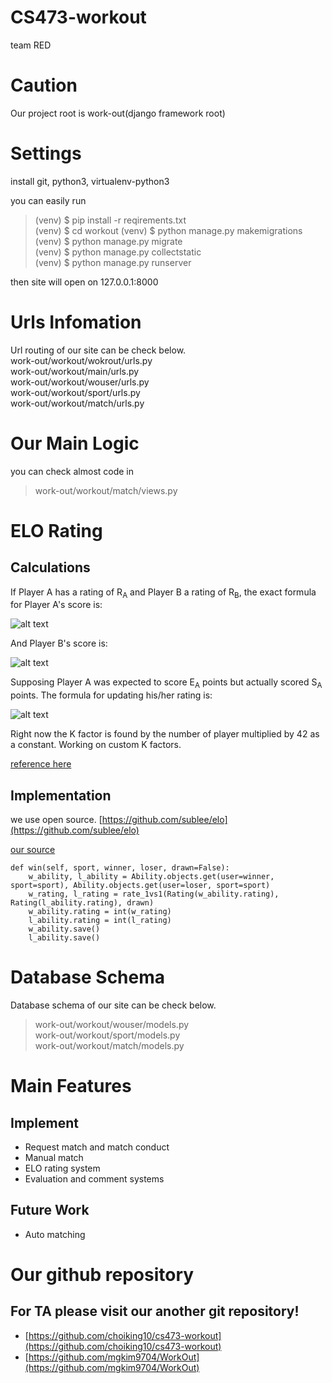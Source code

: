 # CS473-workout
team RED 

# Caution 
Our project root is work-out(django framework root)

# Settings
install git, python3, virtualenv-python3

you can easily run  

> (venv) $ pip install -r reqirements.txt   
> (venv) $ cd workout
> (venv) $ python manage.py makemigrations  
> (venv) $ python manage.py migrate  
> (venv) $ python manage.py collectstatic  
> (venv) $ python manage.py runserver  

then site will open on 127.0.0.1:8000  

# Urls Infomation
Url routing of our site can be check below.  
work-out/workout/wokrout/urls.py  
work-out/workout/main/urls.py  
work-out/workout/wouser/urls.py  
work-out/workout/sport/urls.py  
work-out/workout/match/urls.py  

# Our Main Logic
you can check almost code in   
> work-out/workout/match/views.py  

# ELO Rating
## Calculations
If Player A has a rating of R<sub>A</sub> and Player B a rating of R<sub>B</sub>, the exact formula for Player A's score is:

![alt text](https://wikimedia.org/api/rest_v1/media/math/render/svg/51346e1c65f857c0025647173ae48ddac904adcb)

And Player B's score is:

![alt text](https://wikimedia.org/api/rest_v1/media/math/render/svg/4b340e7d15e61ee7d90f428dcf7f4b3c049d89ff)

Supposing Player A was expected to score E<sub>A</sub> points but actually scored S<sub>A</sub> points. The formula for updating his/her rating is:

![alt text](https://wikimedia.org/api/rest_v1/media/math/render/svg/09a11111b433582eccbb22c740486264549d1129)

Right now the K factor is found by the number of player multiplied by 42 as a constant. Working on custom K factors.

[reference here](https://github.com/HankMD/EloPy/blob/master/README.md)

## Implementation
we use open source.
[https://github.com/sublee/elo](https://github.com/sublee/elo)

[our source](https://github.com/choiking10/cs473-workout/blob/f179291e8f96f141b3462a7e42638b5480daef39/work-out/workout/match/views.py#L115-L135)
```
def win(self, sport, winner, loser, drawn=False):
    w_ability, l_ability = Ability.objects.get(user=winner, sport=sport), Ability.objects.get(user=loser, sport=sport)
    w_rating, l_rating = rate_1vs1(Rating(w_ability.rating), Rating(l_ability.rating), drawn)
    w_ability.rating = int(w_rating)
    l_ability.rating = int(l_rating)
    w_ability.save()
    l_ability.save()
```

# Database Schema

Database schema of our site can be check below.  

> work-out/workout/wouser/models.py  
> work-out/workout/sport/models.py  
> work-out/workout/match/models.py  


# Main Features

## Implement
- Request match and match conduct
- Manual match
- ELO rating system
- Evaluation and comment systems

## Future Work
- Auto matching


# Our github repository
## For TA please visit our another git repository!
 - [https://github.com/choiking10/cs473-workout](https://github.com/choiking10/cs473-workout)
 - [https://github.com/mgkim9704/WorkOut](https://github.com/mgkim9704/WorkOut)
